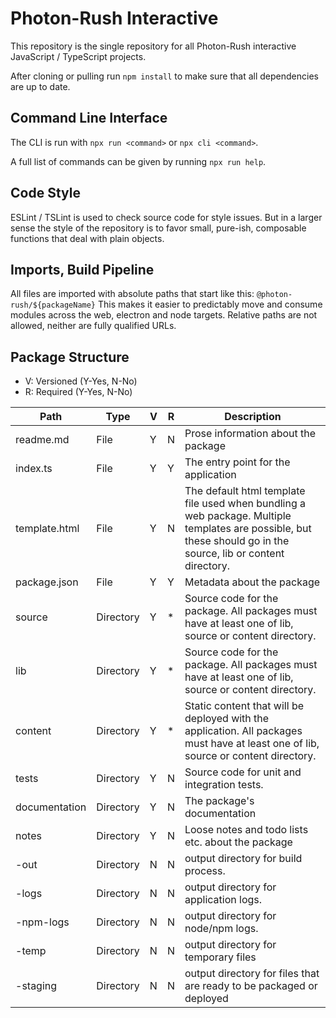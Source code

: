 # Photon-Rush Interactive

This repository is the single repository for all Photon-Rush interactive JavaScript / TypeScript projects.

After cloning or pulling run `npm install` to make sure that all dependencies are up to date.


## Command Line Interface

The CLI is run with `npx run <command>` or `npx cli <command>`.

A full list of commands can be given by running `npx run help`.

## Code Style

ESLint / TSLint is used to check source code for style issues. But in a larger sense the style of the repository is to favor small, pure-ish, composable functions that deal with plain objects.


## Imports, Build Pipeline

All files are imported with absolute paths that start like this: `@photon-rush/${packageName}` This makes it easier to predictably move and consume modules across the web, electron and node targets. Relative paths are not allowed, neither are fully qualified URLs.


## Package Structure

- V: Versioned (Y-Yes, N-No)
- R: Required (Y-Yes, N-No)

| Path          | Type      | V | R | Description
|---------------|-----------|---|---|---------------------------------------------------------------
| readme.md     | File      | Y | N | Prose information about the package
| index.ts      | File      | Y | Y | The entry point for the application
| template.html | File      | Y | N | The default html template file used when bundling a web package. Multiple templates are possible, but these should go in the source, lib or content directory.
| package.json  | File      | Y | Y | Metadata about the package
| source        | Directory | Y | * | Source code for the package. All packages must have at least one of lib, source or content directory.
| lib           | Directory | Y | * | Source code for the package. All packages must have at least one of lib, source or content directory.
| content       | Directory | Y | * | Static content that will be deployed with the application. All packages must have at least one of lib, source or content directory.
| tests         | Directory | Y | N | Source code for unit and integration tests.
| documentation | Directory | Y | N | The package's documentation
| notes         | Directory | Y | N | Loose notes and todo lists etc. about the package
| -out          | Directory | N | N | output directory for build process.
| -logs         | Directory | N | N | output directory for application logs.
| -npm-logs     | Directory | N | N | output directory for node/npm logs.
| -temp         | Directory | N | N | output directory for temporary files
| -staging      | Directory | N | N | output directory for files that are ready to be packaged or deployed